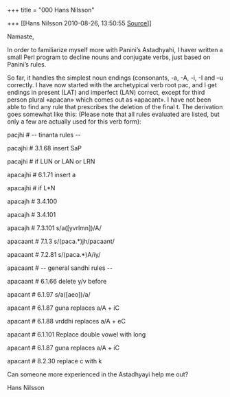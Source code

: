 +++
title = "000 Hans Nilsson"

+++
[[Hans Nilsson	2010-08-26, 13:50:55 [Source](https://groups.google.com/g/samskrita/c/HJS4EHvQKr8)]]



Namaste,



In order to familiarize myself more with Panini’s Astadhyahi, I haver written a small Perl program to decline nouns and conjugate verbs, just based on Panini’s rules.



So far, it handles the simplest noun endings (consonants, -a, -A, -i, -I and –u correctly. I have now started with the archetypical verb root pac, and I get endings in present (LAT) and imperfect (LAN) correct, except for third person plural «apacan» which comes out as «apacant». I have not been able to find any rule that prescribes the deletion of the final t. The derivation goes somewhat like this: (Please note that all rules evaluated are listed, but only a few are actually used for this verb form):



pacjhi # -- tinanta rules --

pacajhi # 3.1.68 insert SaP

pacajhi # if LUN or LAN or LRN

apacajhi # 6.1.71 insert a

apacajhi # if L\*N

apacajh # 3.4.100

apacajh # 3.4.101

apacajh # 7.3.101 s/a(\[yvrlmn\])/A/

apacaant # 7.1.3 s/(paca.\*)jh/pacaant/

apacaant # 7.2.81 s/(paca.\*)A/iy/

apacaant # -- general sandhi rules --

apacaant # 6.1.66 delete y/v before

apacant # 6.1.97 s/a(\[aeo\])/a/

apacant # 6.1.87 guna replaces a/A + iC

apacant # 6.1.88 vrddhi replaces a/A + eC

apacant # 6.1.101 Replace double vowel with long

apacant # 6.1.87 guna replaces a/A + iC

apacant # 8.2.30 replace c with k



Can someone more experienced in the Astadhyayi help me out?



Hans Nilsson

